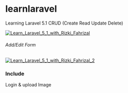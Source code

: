 # learnlaravel
Learning Laravel 5.1 CRUD (Create Read Update Delete)

<a href="https://ibb.co/fB14XH"><img src="https://preview.ibb.co/mU6Gex/Learn_Laravel_5_1_with_Rizki_Fahrizal.png" alt="Learn_Laravel_5_1_with_Rizki_Fahrizal" border="0"></a>

######  Add/Edit Form
<a href="https://ibb.co/hvvK97"><img src="https://preview.ibb.co/hnCMNS/Learn_Laravel_5_1_with_Rizki_Fahrizal_2.png" alt="Learn_Laravel_5_1_with_Rizki_Fahrizal_2" border="0"></a>

### Include
Login & upload Image
